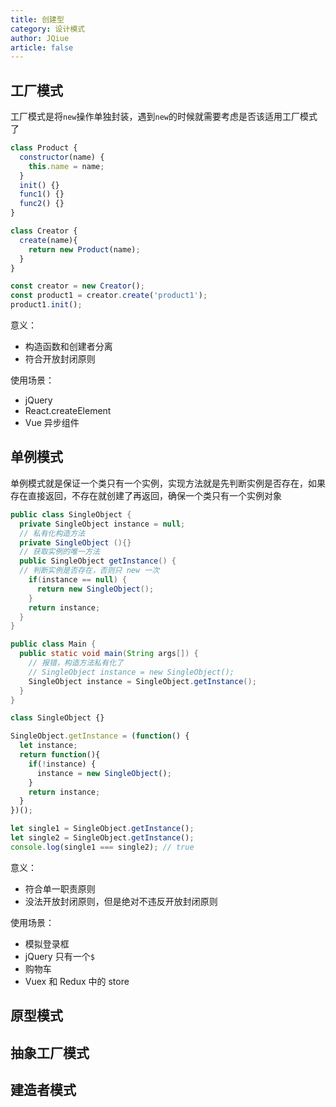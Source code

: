 ```yaml
---
title: 创建型
category: 设计模式
author: JQiue
article: false
---
```


## 工厂模式

工厂模式是将`new`操作单独封装，遇到`new`的时候就需要考虑是否该适用工厂模式了

```js
class Product {
  constructor(name) {
    this.name = name;
  }
  init() {}
  func1() {}
  func2() {}
}

class Creator {
  create(name){
    return new Product(name);
  }
}

const creator = new Creator();
const product1 = creator.create('product1');
product1.init();
```

意义：

+ 构造函数和创建者分离
+ 符合开放封闭原则

使用场景：

+ jQuery
+ React.createElement
+ Vue 异步组件

## 单例模式

单例模式就是保证一个类只有一个实例，实现方法就是先判断实例是否存在，如果存在直接返回，不存在就创建了再返回，确保一个类只有一个实例对象

<CodeGroup>

<CodeGroupItem title="Java" active>

```java
public class SingleObject {
  private SingleObject instance = null;
  // 私有化构造方法
  private SingleObject (){}
  // 获取实例的唯一方法
  public SingleObject getInstance() {
  // 判断实例是否存在，否则只 new 一次
    if(instance == null) {
      return new SingleObject();
    }
    return instance;
  }
}

public class Main {
  public static void main(String args[]) {
    // 报错，构造方法私有化了
    // SingleObject instance = new SingleObject();
    SingleObject instance = SingleObject.getInstance();
  }
}
```

</CodeGroupItem>

<CodeGroupItem title="JavaScript">

```js
class SingleObject {}

SingleObject.getInstance = (function() {
  let instance;
  return function(){
    if(!instance) {
      instance = new SingleObject();
    }
    return instance;
  }
})();

let single1 = SingleObject.getInstance();
let single2 = SingleObject.getInstance();
console.log(single1 === single2); // true
```

</CodeGroupItem>

</CodeGroup>

意义：

+ 符合单一职责原则
+ 没法开放封闭原则，但是绝对不违反开放封闭原则

使用场景：

+ 模拟登录框
+ jQuery 只有一个`$`
+ 购物车
+ Vuex 和 Redux 中的 store

## 原型模式

## 抽象工厂模式

## 建造者模式
